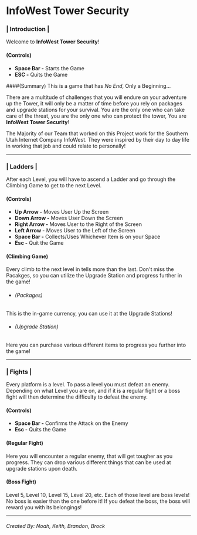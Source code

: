 # InfoWest Tower Security
### | Introduction |
Welcome to **InfoWest Tower Security**!

#### (Controls)
* **Space Bar  -** Starts the Game
* **ESC -** Quits the Game

####(Summary)
This is a game that has *No End*, Only a Beginning...

There are a multitude of challenges that you will endure on your adventure up the Tower, it will only be a matter of time before you rely on packages and upgrade stations for your survival. You are the only one who can take care of the threat, you are the only one who can protect the tower, You are **InfoWest Tower Security**!

The Majority of our Team that worked on this Project work for the Southern Utah Internet Company InfoWest. They were inspired by their day to day life in working that job and could relate to personally!
***
### | Ladders |
After each Level, you will have to ascend a Ladder and go through the Climbing Game to get to the next Level.

#### (Controls)
* **Up Arrow  -** Moves User Up the Screen
* **Down Arrow -** Moves User Down the Screen
* **Right Arrow -** Moves User to the Right of the Screen
* **Left Arrow -** Moves User to the Left of the Screen
* **Space Bar -** Collects/Uses Whichever Item is on your Space
* **Esc -** Quit the Game

#### (Climbing Game)
Every climb to the next level in tells more than the last. Don't miss the Pacakges, so you can utilize the Upgrade Station and progress further in the game!
*  ###### *(Packages)*
  This is the in-game currency, you can use it at the Upgrade Stations!
*  ###### *(Upgrade Station)*
  Here you can purchase various different items to progress you further into  the game!
***
### | Fights |
Every platform is a level. To pass a level you must defeat an enemy. Depending on what Level you are on, and if it is a regular fight or a boss fight will then determine the difficulty to defeat the enemy. 

#### (Controls)
* **Space Bar -** Confirms the Attack on the Enemy
* **Esc -** Quits the Game

#### (Regular Fight)
Here you will encounter a regular enemy, that will get tougher as you progress. They can drop various different things that can be used at upgrade stations upon death.

#### (Boss Fight)
Level 5, Level 10, Level 15, Level 20, etc. Each of those level are boss levels! No boss is easier than the one before it! If you defeat the boss, the boss will reward you with its belongings! 
***


###### Created By: Noah, Keith, Brandon, Brock
